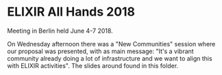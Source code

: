 # ELIXIR All Hands 2018

Meeting in Berlin held June 4-7 2018.

On Wednesday afternoon there was a "New Communities" session where our proposal was presented, with
as main message: "It's a vibrant community already doing a lot of infrastructure and we want to align
this with ELIXIR activities". The slides around found in this folder.
